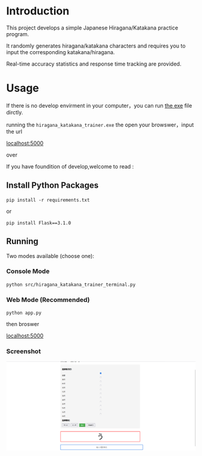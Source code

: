 # Introduction

This project develops a simple Japanese Hiragana/Katakana practice program.

It randomly generates hiragana/katakana characters and requires you to input the corresponding katakana/hiragana.

Real-time accuracy statistics and response time tracking are provided.

# Usage

If there is no develop envirment in your computer，you can run [the exe](https://github.com/liuxiangchao369/japanese-50-tone-practice/releases/download/V1.0.0/hiragana_katakana_trainer.exe) file dirctly.



running the `hiragana_katakana_trainer.exe` the open your browswer，input the url


[localhost:5000](http://127.0.0.1:5000)

over


If you have foundition of develop,welcome to read :


## Install Python Packages

```shell
pip install -r requirements.txt
```
or
```
pip install Flask==3.1.0
```

## Running
Two modes available (choose one):

### Console Mode

```
python src/hiragana_katakana_trainer_terminal.py
```
### Web Mode (Recommended)
```
python app.py
```
then broswer

 [localhost:5000](http://127.0.0.1:5000)

### Screenshot


![image-20230322161141744](src/app.png)